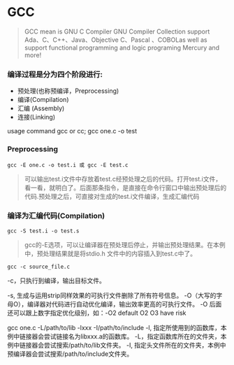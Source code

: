 # GCC

> GCC mean is  GNU C Compiler 
 GNU Compiler Collection
 support Ada、C、C++、Java、Objective C、Pascal 、COBOLas well as support functional programming and logic programing Mercury and more!

### 编译过程是分为四个阶段进行:
- 预处理(也称预编译，Preprocessing)
- 编译(Compilation)
- 汇编 (Assembly)
- 连接(Linking)

usage command gcc or cc; 
gcc one.c -o test
### Preprocessing
    gcc -E one.c -o test.i 或 gcc -E test.c
>可以输出test.i文件中存放着test.c经预处理之后的代码。打开test.i文件，看一看，就明白了。后面那条指令，是直接在命令行窗口中输出预处理后的代码.预处理之后，可直接对生成的test.i文件编译，生成汇编代码

### 编译为汇编代码(Compilation)
    gcc -S test.i -o test.s
>gcc的-E选项，可以让编译器在预处理后停止，并输出预处理结果。在本例中，预处理结果就是将stdio.h 文件中的内容插入到test.c中了。

    gcc -c source_file.c
-c，只执行到编译，输出目标文件。

-s, 生成与运用strip同样效果的可执行文件删除了所有符号信息。
-O（大写的字母O），编译器对代码进行自动优化编译，输出效率更高的可执行文件。
-O 后面还可以跟上数字指定优化级别，如：-O2 default O2 O3 have risk

gcc one.c -L/path/to/lib -lxxx -I/path/to/include
-l, 指定所使用到的函数库，本例中链接器会尝试链接名为libxxx.a的函数库。
-L，指定函数库所在的文件夹，本例中链接器会尝试搜索/path/to/lib文件夹。
-I, 指定头文件所在的文件夹，本例中预编译器会尝试搜索/path/to/include文件夹。